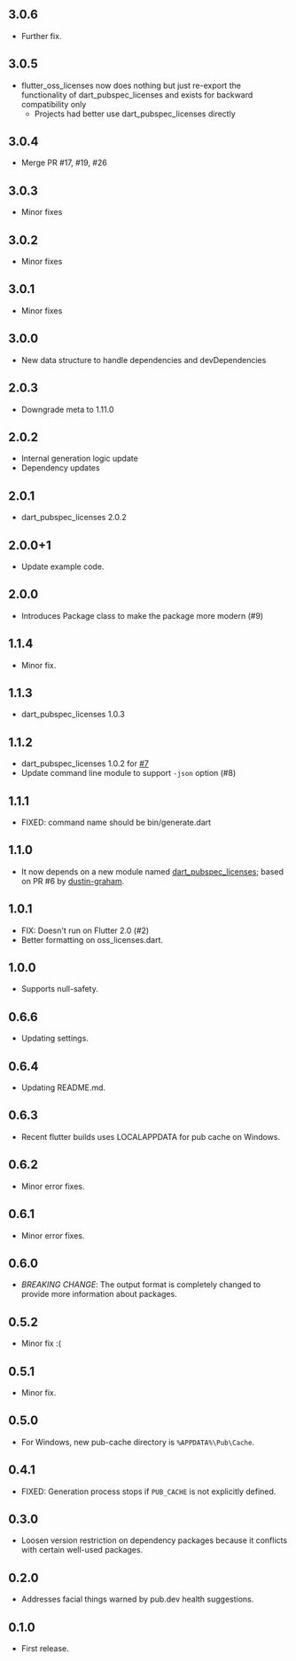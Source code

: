 ## 3.0.6

- Further fix.

## 3.0.5

- flutter_oss_licenses now does nothing but just re-export the functionality of dart_pubspec_licenses and exists for backward compatibility only
  - Projects had better use dart_pubspec_licenses directly

## 3.0.4

- Merge PR #17, #19, #26

## 3.0.3

- Minor fixes

## 3.0.2

- Minor fixes

## 3.0.1

- Minor fixes

## 3.0.0

- New data structure to handle dependencies and devDependencies

## 2.0.3

- Downgrade meta to 1.11.0

## 2.0.2

- Internal generation logic update
- Dependency updates

## 2.0.1

- dart_pubspec_licenses 2.0.2

## 2.0.0+1

- Update example code.

## 2.0.0

- Introduces Package class to make the package more modern (#9)

## 1.1.4

- Minor fix.

## 1.1.3

- dart_pubspec_licenses 1.0.3

## 1.1.2

- dart_pubspec_licenses 1.0.2 for [#7](https://github.com/espresso3389/flutter_oss_licenses/issues/7)
- Update command line module to support `-json` option (#8)

## 1.1.1

- FIXED: command name should be bin/generate.dart

## 1.1.0

- It now depends on a new module named [dart_pubspec_licenses](https://pub.dev/packages/dart_pubspec_licenses); based on PR #6 by [dustin-graham](https://github.com/dustin-graham).

## 1.0.1

- FIX: Doesn't run on Flutter 2.0 (#2)
- Better formatting on oss_licenses.dart.

## 1.0.0

- Supports null-safety.

## 0.6.6

- Updating settings.

## 0.6.4

- Updating README.md.

## 0.6.3

- Recent flutter builds uses LOCALAPPDATA for pub cache on Windows.

## 0.6.2

- Minor error fixes.

## 0.6.1

- Minor error fixes.

## 0.6.0

- _BREAKING CHANGE_: The output format is completely changed to provide more information about packages.

## 0.5.2

- Minor fix :(

## 0.5.1

- Minor fix.

## 0.5.0

- For Windows, new pub-cache directory is `%APPDATA%\Pub\Cache`.

## 0.4.1

- FIXED: Generation process stops if `PUB_CACHE` is not explicitly defined.

## 0.3.0

- Loosen version restriction on dependency packages because it conflicts with certain well-used packages.

## 0.2.0

- Addresses facial things warned by pub.dev health suggestions.

## 0.1.0

- First release.
